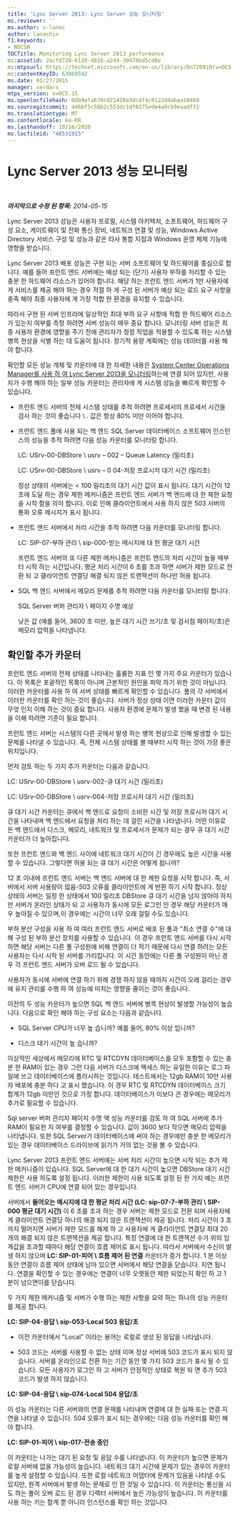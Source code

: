```yaml
---
title: 'Lync Server 2013: Lync Server 성능 모니터링'
ms.reviewer: ''
ms.author: v-lanac
author: lanachin
f1.keywords:
- NOCSH
TOCTitle: Monitoring Lync Server 2013 performance
ms:assetid: 2acfd720-6120-4816-a2d4-30476bd5cd0e
ms:mtpsurl: https://technet.microsoft.com/en-us/library/Dn720910(v=OCS.15)
ms:contentKeyID: 63969592
ms.date: 01/27/2015
manager: serdars
mtps_version: v=OCS.15
ms.openlocfilehash: 0db9afa670cd21428a3dc4f4c812240abaa10468
ms.sourcegitcommit: 4d6bf5c58b2c553dc1df8375ede4a9cb9eaadff2
ms.translationtype: MT
ms.contentlocale: ko-KR
ms.lasthandoff: 10/16/2020
ms.locfileid: "48531915"
---
```

# <a name="monitoring-lync-server-2013-performance"></a>Lync Server 2013 성능 모니터링

<div data-xmlns="http://www.w3.org/1999/xhtml">

<div class="topic" data-xmlns="http://www.w3.org/1999/xhtml" data-msxsl="urn:schemas-microsoft-com:xslt" data-cs="https://msdn.microsoft.com/">

<div data-asp="https://msdn2.microsoft.com/asp">



</div>

<div id="mainSection">

<div id="mainBody">

<span> </span>

_**마지막으로 수정 된 항목:** 2014-05-15_

Lync Server 2013 성능은 사용자 프로필, 시스템 아키텍처, 소프트웨어, 하드웨어 구성 요소, 게이트웨이 및 전화 통신 장비, 네트워크 연결 및 성능, Windows Active Directory 서비스 구성 및 성능과 같은 타사 통합 지점과 Windows 운영 체제 기능에 영향을 받습니다.

Lync Server 2013 배포 성능은 구현 되는 서버 소프트웨어 및 하드웨어를 중심으로 합니다. 예를 들어 프런트 엔드 서버에는 예상 되는 (단기) 사용자 부하를 처리할 수 있는 충분 한 하드웨어 리소스가 있어야 합니다. 해당 하는 프런트 엔드 서버가 1만 사용자에 게 서비스를 제공 해야 하는 경우 적절 하 게 구성 된 서버가 예상 되는 로드 요구 사항을 충족 해야 최종 사용자에 게 가장 적합 한 환경을 유지할 수 있습니다.

따라서 구현 된 서버 인프라에 일상적인 최대 부하 요구 사항에 적합 한 하드웨어 리소스가 있는지 여부를 측정 하려면 서버 성능이 매우 중요 합니다. 모니터링 서버 성능은 최종 사용자 환경에 영향을 주기 전에 관리자가 정정 작업을 적용할 수 있도록 하는 시스템 병목 현상을 식별 하는 데 도움이 됩니다. 장기적 용량 계획에는 성능 데이터를 사용 해야 합니다.

확인할 모든 성능 개체 및 카운터에 대 한 자세한 내용은 [System Center Operations Manager를 사용 하 여 Lync Server 2013을 모니터링](lync-server-2013-monitoring-lync-server-with-system-center-operations-manager.md)하는에 연결 되어 있지만, 사용자가 수행 해야 하는 일부 성능 카운터는 관리자에 게 시스템 성능을 빠르게 확인할 수 있습니다.

  - 프런트 엔드 서버의 전체 시스템 상태를 추적 하려면 프로세서의 프로세서 시간을 검사 하는 것이 좋습니다 \\ . 값은 항상 80% 미만 이어야 합니다.

  - 프런트 엔드 풀에 사용 되는 백 엔드 SQL Server 데이터베이스 소프트웨어 인스턴스의 성능을 추적 하려면 다음 성능 카운터를 모니터링 합니다.
    
    LC: USrv-00-DBStore \\ usrv – 002 – Queue Latency (밀리초)
    
    LC: USrv-00-DBStore \\ usrv – 0 04-저장 프로시저 대기 시간 (밀리초)
    
    정상 상태의 서버에는 \< 100 밀리초의 대기 시간 값이 표시 됩니다. 대기 시간이 12 초에 도달 하는 경우 제한 메커니즘은 프런트 엔드 서버가 백 엔드에 대 한 제한 요청을 시작 함을 의미 합니다. 이로 인해 클라이언트에서 사용 하지 않은 503 서버의 통화 오류 메시지가 표시 됩니다.

  - 프런트 엔드 서버에서 처리 시간을 추적 하려면 다음 카운터를 모니터링 합니다.
    
    LC: SIP-07-부하 관리 \\ sip-000-받는 메시지에 대 한 평균 대기 시간
    
    프런트 엔드 서버의 또 다른 제한 메커니즘은 프런트 엔드의 처리 시간이 높을 때부터 시작 하는 시간입니다. 평균 처리 시간이 6 초를 초과 하면 서버가 제한 모드로 전환 되 고 클라이언트 연결당 해결 되지 않은 트랜잭션이 하나만 허용 됩니다.

  - SQL 백 엔드 서버에서 메모리 문제를 추적 하려면 다음 카운터를 모니터링 합니다.
    
    SQL Server 버퍼 관리자 \\ 페이지 수명 예상
    
    낮은 값 (예를 들어, 3600 초 미만, 높은 대기 시간 쓰기/초 및 검사점 페이지/초)은 메모리 압력을 나타냅니다.

<div>

## <a name="additional-counters-to-view"></a>확인할 추가 카운터

프런트 엔드 서버의 전체 상태를 나타내는 훌륭한 지표 인 몇 가지 주요 카운터가 있습니다. 이 목록은 포괄적인 목록이 아니며 근본적인 원인을 파악 하기 위한 것이 아닙니다. 이러한 카운터를 사용 하 여 서버 상태를 빠르게 확인할 수 있습니다. 풀의 각 서버에서 이러한 카운터를 확인 하는 것이 좋습니다. 서버가 정상 상태 이면 이러한 카운터 값이 무엇 인지 이해 하는 것이 중요 합니다. 사용자 환경에 문제가 발생 했을 때 변경 된 내용을 이해 하려면 기준이 필요 합니다.

프런트 엔드 서버는 시스템의 다른 곳에서 발생 하는 병목 현상으로 인해 발생할 수 있는 문제를 나타낼 수 있습니다. 즉, 전체 시스템 상태를 볼 때부터 시작 하는 것이 가장 좋은 위치입니다.

먼저 검토 하는 두 가지 추가 카운터는 다음과 같습니다.

LC: USrv-00-DBStore \\ usrv-002-큐 대기 시간 (밀리초)

LC: USrv-00-DBStore \\ usrv-004-저장 프로시저 대기 시간 (밀리초)

큐 대기 시간 카운터는 큐에서 백 엔드로 요청이 소비한 시간 및 저장 프로시저 대기 시간을 나타내며 백 엔드에서 요청을 처리 하는 데 걸린 시간을 나타냅니다. 어떤 이유로 든 백 엔드에서 디스크, 메모리, 네트워크 및 프로세서가 문제가 되는 경우 큐 대기 시간 카운터가 더 높아집니다.

또한 프런트 엔드와 백 엔드 사이에 네트워크 대기 시간이 긴 경우에도 높은 시간을 사용할 수 있습니다. 그렇다면 허용 되는 큐 대기 시간은 어떻게 됩니까?

12 초 이내에 프런트 엔드 서버는 백 엔드 서버에 대 한 제한 요청을 시작 합니다. 즉, 서버에서 서버 사용량이 많음-503 오류를 클라이언트에 게 반환 하기 시작 합니다. 정상 상태의 서버는 일정 한 상태에서 100 밀리초 DBStore 큐 대기 시간을 넘지 않아야 하지만 서버가 온라인 상태가 되 고 사용자가 동시에 모든 로그인 인 경우 해당 카운터가 매우 높아질 수 있으며,이 경우에는 시간이 너무 오래 걸릴 수도 있습니다.

부하 분산 구성을 사용 하 여 여러 프런트 엔드 서버로 배포 된 풀과 "최소 연결 수"에 대해 구성 된 부하 분산 장치를 사용할 수 있습니다. 이 경우 프런트 엔드 서버를 다시 시작 하면 해당 서버는 다른 풀 구성원에 비해 연결이 더 적기 때문에 다시 연결 하려는 모든 사용자는 다시 시작 된 서버를 가리킵니다. 이 시간 동안에는 다른 풀 구성원이 아닌 경우 각 프런트 엔드 서버가 오버 로드 될 수 있습니다.

사용자가 동시에 서버에 연결 하기 위해 경쟁 하지 않을 때까지 시간이 오래 걸리는 경우에 유지 관리를 수행 하 여 성능에 미치는 영향을 줄이는 것이 좋습니다.

이전의 두 성능 카운터가 높으면 SQL 백 엔드 서버에 병목 현상이 발생할 가능성이 높습니다. 다음으로 확인 해야 하는 구성 요소는 다음과 같습니다.

  - SQL Server CPU가 너무 높 습니까? 예를 들어, 80% 이상 입니까?

  - 디스크 대기 시간이 높 습니까?

이상적인 세상에서 메모리에 RTC 및 RTCDYN 데이터베이스를 모두 포함할 수 있는 충분 한 RAM이 있는 경우 그런 다음 서버가 디스크에 액세스 하는 유일한 이유는 로그 파일에 쓰고 데이터베이스에 플러시하는 것입니다. 테스트에서는 12gb RAM이 10만 사용자 배포에 충분 하다 고 표시 했습니다. 이 경우 RTC 및 RTCDYN 데이터베이스 크기 합계가 12gb 미만인 것으로 가정 합니다. 데이터베이스가 이보다 큰 경우에는 메모리가 추가로 필요할 수 있습니다.

Sql server 버퍼 관리자 페이지 수명 액 성능 카운터를 검토 하 여 SQL 서버에 추가 RAM이 필요한 지 여부를 결정할 수 있습니다. 값이 3600 보다 작으면 메모리 압력을 나타냅니다. 또한 SQL Server가 데이터베이스에 써야 하는 경우에만 충분 한 메모리가 있는 경우 데이터베이스 드라이브에 읽기가 거의 없는 것을 볼 수 있습니다.

Lync Server 2013 프런트 엔드 서버에는 서버 처리 시간이 높으면 시작 되는 추가 제한 메커니즘이 있습니다. SQL Server에 대 한 대기 시간이 높으면 DBStore 대기 시간 제한은 사용 하도록 설정 됩니다. 이러한 제한이 사용 되도록 설정 된 한 가지 예는 프런트 엔드 서버가 CPU에 연결 되어 있는 경우입니다.

서버에서 **들어오는 메시지에 대 한 평균 처리 시간 (LC: sip-07-7-부하 관리 \\ SIP-000 평균 대기 시간)** 이 6 초를 초과 하는 경우 서버는 제한 모드로 전환 되며 사용자에 게 클라이언트 연결당 하나의 해결 되지 않은 트랜잭션이 제공 됩니다. 처리 시간이 3 초까지 떨어지면 서버가 제한 모드를 해제 하 고 사용자에 게 클라이언트 연결당 최대 20 개의 해결 되지 않은 트랜잭션을 제공 합니다. 특정 연결에 대 한 트랜잭션 수가 위의 임계값을 초과할 때마다 해당 연결이 흐름 제어로 표시 됩니다. 따라서 서버에서 수신이 발생 하지 않으며 **LC: SIP-01-피어 \\ 흐름 제어 된 연결** 카운터가 증가 합니다. 1 분 이상 동안 연결이 흐름 제어 상태에 남아 있으면 서버에서 해당 연결을 닫습니다. 지연 됩니다. 연결을 확인할 수 있는 경우에는 연결이 너무 오랫동안 제한 되었는지 확인 하 고 1 분이 넘으면이를 닫습니다.

두 가지 제한 메커니즘 및 서버가 수행 하는 제한 사항을 요약 하는 하나의 성능 카운터를 제공 합니다.

**LC: SIP-04-응답 \\ sip-053-Local 503 응답/초**

  - 이전 카운터에서 "Local" 이라는 용어는 로컬로 생성 된 응답을 나타냅니다.

  - 503 코드는 서버를 사용할 수 없는 상태 이며 정상 서버에 503 코드가 표시 되지 않습니다. 서버를 온라인으로 전환 하는 기간 동안 몇 가지 503 코드가 표시 될 수 있습니다. 모든 사용자가 로그인 하 고 서버가 안정적인 상태로 복원 되 면 추가 503 코드가 발생 하지 않습니다.

**LC: SIP-04-응답 \\ sip-074-Local 504 응답/초**

이 성능 카운터는 다른 서버와의 연결 문제를 나타내며 연결에 대 한 실패 또는 연결 지연을 나타낼 수 있습니다. 504 오류가 표시 되는 경우에는 다음 성능 카운터를 확인 해야 합니다.

**LC: SIP-01-피어 \\ sip-017-전송 중인**

이 카운터는 나가는 대기 된 요청 및 응답 수를 나타냅니다. 이 카운터가 높으면 문제가 로컬 서버에 없을 가능성이 높습니다. 네트워크 대기 시간에 문제가 있는 경우이 카운터를 높게 설정할 수 있습니다. 또한 로컬 네트워크 어댑터에 문제가 있음을 나타낼 수도 있지만, 원격 서버에서 발생 하는 문제로 인 한 것일 수 있습니다. 이 카운터는 통신을 시도 하는 풀이 오버 로드 된 경우 디렉터 서버에서 높은 가능성이 높습니다. 이 카운터를 사용 하는 키는 합계 뿐 아니라 인스턴스를 확인 하는 것입니다.

</div>

</div>

<span> </span>

</div>

</div>

</div>

